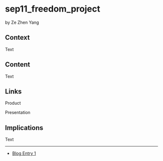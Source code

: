 # sep11_freedom_project
by Ze Zhen Yang

## Context
Text

## Content
Text

## Links

Product

Presentation

## Implications
Text

---

* [Blog Entry 1](entries/entry01.md)
